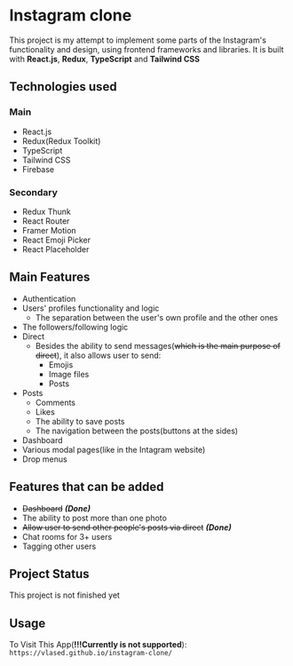 # Instagram clone

This project is my attempt to implement some parts of the Instagram's functionality and design, using frontend frameworks and libraries. It is built with **React.js**, **Redux**, **TypeScript** and **Tailwind CSS** 

## Technologies used

### Main

+ React.js
+ Redux(Redux Toolkit)
+ TypeScript
+ Tailwind CSS
+ Firebase

### Secondary

+ Redux Thunk
+ React Router
+ Framer Motion
+ React Emoji Picker
+ React Placeholder

## Main Features

+ Authentication
+ Users' profiles functionality and logic
  + The separation between the user's own profile and the other ones
+ The followers/following logic
+ Direct
  + Besides the ability to send messages(~~which is the main purpose of direct~~), it also allows user to send:
    * Emojis
    * Image files
    * Posts
+ Posts
  + Comments
  + Likes
  + The ability to save posts
  + The navigation between the posts(buttons at the sides)
+ Dashboard
+ Various modal pages(like in the Intagram website)
+ Drop menus

## Features that can be added

+ ~~Dashboard~~ ***(Done)***
+ The ability to post more than one photo
+ ~~Allow user to send other people's posts via direct~~ ***(Done)***
+ Chat rooms for 3+ users
+ Tagging other users

## Project Status

This project is not finished yet

## Usage

To Visit This App(**!!!Currently is not supported**): `https://vlased.github.io/instagram-clone/`

